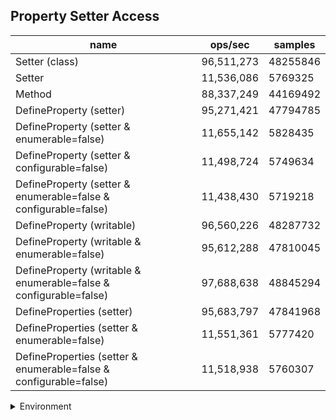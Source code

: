 ## Property Setter Access

|name|ops/sec|samples|
|-|-|-|
|Setter (class)|96,511,273|48255846|
|Setter|11,536,086|5769325|
|Method|88,337,249|44169492|
|DefineProperty (setter)|95,271,421|47794785|
|DefineProperty (setter & enumerable=false)|11,655,142|5828435|
|DefineProperty (setter & configurable=false)|11,498,724|5749634|
|DefineProperty (setter & enumerable=false & configurable=false)|11,438,430|5719218|
|DefineProperty (writable)|96,560,226|48287732|
|DefineProperty (writable & enumerable=false)|95,612,288|47810045|
|DefineProperty (writable & enumerable=false & configurable=false)|97,688,638|48845294|
|DefineProperties (setter)|95,683,797|47841968|
|DefineProperties (setter & enumerable=false)|11,551,361|5777420|
|DefineProperties (setter & enumerable=false & configurable=false)|11,518,938|5760307|


<details>
<summary>Environment</summary>

* __Machine:__ linux x64 | 4 vCPUs | 7.6GB Mem
* __Run:__ Thu Sep 04 2025 18:58:58 GMT+0000 (Coordinated Universal Time)
* __Node:__ `v23.11.1`
</details>

<!--
{"environment":{"platform":"linux","arch":"x64","cpus":4,"totalMemory":7.597843170166016},"benchmarks":[{"name":"Setter (class)","samples":48255846,"opsSec":96511273.527118},{"name":"Setter","samples":5769325,"opsSec":11536086.243265469},{"name":"Method","samples":44169492,"opsSec":88337249.93978369},{"name":"DefineProperty (setter)","samples":47794785,"opsSec":95271421.75744025},{"name":"DefineProperty (setter & enumerable=false)","samples":5828435,"opsSec":11655142.311634576},{"name":"DefineProperty (setter & configurable=false)","samples":5749634,"opsSec":11498724.639265895},{"name":"DefineProperty (setter & enumerable=false & configurable=false)","samples":5719218,"opsSec":11438430.601060757},{"name":"DefineProperty (writable)","samples":48287732,"opsSec":96560226.79621156},{"name":"DefineProperty (writable & enumerable=false)","samples":47810045,"opsSec":95612288.22850513},{"name":"DefineProperty (writable & enumerable=false & configurable=false)","samples":48845294,"opsSec":97688638.91627635},{"name":"DefineProperties (setter)","samples":47841968,"opsSec":95683797.83259593},{"name":"DefineProperties (setter & enumerable=false)","samples":5777420,"opsSec":11551361.861840675},{"name":"DefineProperties (setter & enumerable=false & configurable=false)","samples":5760307,"opsSec":11518938.340039674}]}-->
